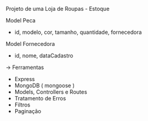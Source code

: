 
Projeto de uma Loja de Roupas - Estoque 

Model Peca
- id, modelo, cor, tamanho, quantidade, fornecedora

Model Fornecedora
- id, nome, dataCadastro

-> Ferramentas
- Express
- MongoDB ( mongoose )
- Models, Controllers e Routes 
- Tratamento de Erros 
- Filtros
- Paginação 
